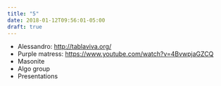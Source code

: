 ```yaml
---
title: "5"
date: 2018-01-12T09:56:01-05:00
draft: true
---
```


* Alessandro: http://tablaviva.org/
* Purple matress: https://www.youtube.com/watch?v=4BvwpjaGZCQ
* Masonite
* Algo group
* Presentations